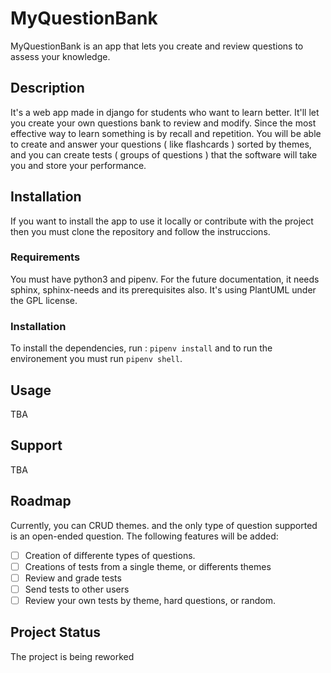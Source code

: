 # MyQuestionBank
MyQuestionBank is an app that lets you create and review questions to assess your knowledge.
## Description
It's a web app made in django for students who want to learn better. It'll let you create your own questions bank to review and modify. Since the most effective way to learn something is by recall and repetition.
You will be able to create and answer your questions ( like flashcards ) sorted by themes, and you can create tests ( groups of questions ) that the software will take you and store your performance.
## Installation
If you want to install the app to use it locally or contribute with the project then you must clone the repository and follow the instruccions.
### Requirements
You must have python3 and pipenv.
For the future documentation, it needs sphinx, sphinx-needs and its prerequisites also.
It's using PlantUML under the GPL license.
### Installation
To install the dependencies, run : `pipenv install` and to run the environement you must run `pipenv shell`.
## Usage
TBA
## Support
TBA
## Roadmap
Currently, you can CRUD themes. and the only type of question supported is an open-ended question.
The following features will be added:
- [ ] Creation of differente types of questions.
- [ ] Creations of tests from a single theme, or differents themes
- [ ] Review and grade tests
- [ ] Send tests to other users
- [ ] Review your own tests by theme, hard questions, or random.
## Project Status
The project is being reworked
